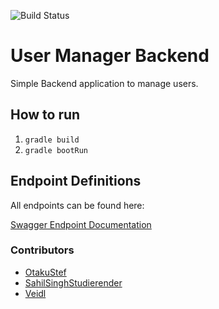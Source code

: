![Build Status](https://github.com/veidl/asd-usermanager-PSP/actions/workflows/gradle.yml/badge.svg)

# User Manager Backend

Simple Backend application to manage users.

## How to run

1. ``gradle build``
2. ``gradle bootRun``

## Endpoint Definitions

All endpoints can be found here:

[Swagger Endpoint Documentation](http://localhost:8080/swagger-ui/index.html#/)

### Contributors

* [OtakuStef](https://github.com/OtakuStef)
* [SahilSinghStudierender](https://github.com/SahilSinghStudierender)
* [Veidl](https://github.com/veidl)

